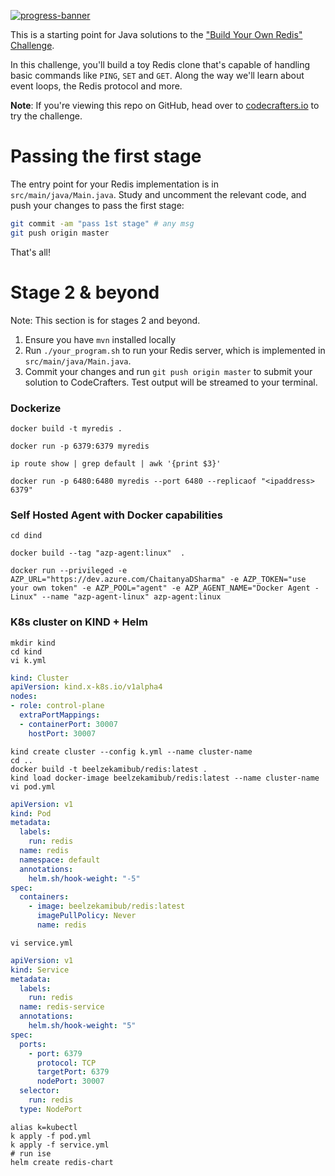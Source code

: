 [![progress-banner](https://backend.codecrafters.io/progress/redis/b7dbc9e6-45a6-4033-97e0-c93c0a469df9)](https://app.codecrafters.io/users/codecrafters-bot?r=2qF)

This is a starting point for Java solutions to the
["Build Your Own Redis" Challenge](https://codecrafters.io/challenges/redis).

In this challenge, you'll build a toy Redis clone that's capable of handling
basic commands like `PING`, `SET` and `GET`. Along the way we'll learn about
event loops, the Redis protocol and more.

**Note**: If you're viewing this repo on GitHub, head over to
[codecrafters.io](https://codecrafters.io) to try the challenge.

# Passing the first stage

The entry point for your Redis implementation is in `src/main/java/Main.java`.
Study and uncomment the relevant code, and push your changes to pass the first
stage:

```sh
git commit -am "pass 1st stage" # any msg
git push origin master
```

That's all!

# Stage 2 & beyond

Note: This section is for stages 2 and beyond.

1. Ensure you have `mvn` installed locally
1. Run `./your_program.sh` to run your Redis server, which is implemented in
   `src/main/java/Main.java`.
1. Commit your changes and run `git push origin master` to submit your solution
   to CodeCrafters. Test output will be streamed to your terminal.

### Dockerize

```shell
docker build -t myredis .

docker run -p 6379:6379 myredis

ip route show | grep default | awk '{print $3}'

docker run -p 6480:6480 myredis --port 6480 --replicaof "<ipaddress> 6379"
```

### Self Hosted Agent with Docker capabilities

```shell
cd dind

docker build --tag "azp-agent:linux"  .

docker run --privileged -e AZP_URL="https://dev.azure.com/ChaitanyaDSharma" -e AZP_TOKEN="use your own token" -e AZP_POOL="agent" -e AZP_AGENT_NAME="Docker Agent - Linux" --name "azp-agent-linux" azp-agent:linux
```

### K8s cluster on KIND + Helm

```shell
mkdir kind
cd kind
vi k.yml
```
```yml
kind: Cluster
apiVersion: kind.x-k8s.io/v1alpha4
nodes:
- role: control-plane
  extraPortMappings:
  - containerPort: 30007
    hostPort: 30007
```
```shell
kind create cluster --config k.yml --name cluster-name
cd ..
docker build -t beelzekamibub/redis:latest .
kind load docker-image beelzekamibub/redis:latest --name cluster-name
vi pod.yml
```
```yml
apiVersion: v1
kind: Pod
metadata:
  labels:
    run: redis
  name: redis
  namespace: default
  annotations:
    helm.sh/hook-weight: "-5"
spec:
  containers:
    - image: beelzekamibub/redis:latest
      imagePullPolicy: Never
      name: redis
```
```shell
vi service.yml
```
```yml
apiVersion: v1
kind: Service
metadata:
  labels:
    run: redis
  name: redis-service
  annotations:
    helm.sh/hook-weight: "5"
spec:
  ports:
    - port: 6379
      protocol: TCP
      targetPort: 6379
      nodePort: 30007
  selector:
    run: redis
  type: NodePort
```
```shell
alias k=kubectl
k apply -f pod.yml
k apply -f service.yml
# run ise
helm create redis-chart
```